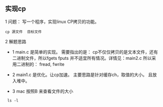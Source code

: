 ##  实现cp

1 问题： 写一个程序，实现linux CP拷贝的功能。

```
cp 源文件  目标文件
```

2 解题思路

- 1 main.c 是简单的实现。 需要指出的是： cp不仅仅拷贝的是文本文件，还有二进制文件，所以fgets  fputs 并不适宜所有情况。详情见：main2.c  所以采用二进制的： fread, fwrite

- 2 main1.c 是优化。让cp加速。 主要思路是针对缓存ch，取值的大小。 且放入堆中。

- 3 mac 按照B 来查看文件的大小

```
 ls -l 
```